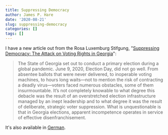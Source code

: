 ```yaml
---
title: Suppressing Democracy
author: James P. Hare
date: '2020-08-21'
slug: suppressing-democracy
categories: []
tags: []
---
```


I have a new article out from the Rosa Luxemburg Stifgung, "[Suppressing Democracy: The Attack on Voting Rights in Georgia](https://www.rosalux.de/en/news/id/42843/suppressing-democracy)":

> The State of Georgia set out to conduct a primary election during a global pandemic. June 9, 2020, Election Day, did not go well. From absentee ballots that were never delivered, to inoperable voting machines, to hours long waits—not to mention the risk of contracting a deadly virus—voters faced numerous obstacles, some of them insurmountable. It’s not completely knowable to what degree this debacle was the result of an overstretched election infrastructure managed by an inept leadership and to what degree it was the result of deliberate, strategic voter suppression. What is unquestionable is that in Georgia elections, apparent incompetence operates in service of effective disenfranchisement.

It's also available in [German](https://www.rosalux.de/news/id/42843).
